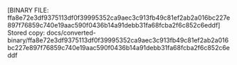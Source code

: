 [BINARY FILE: ffa8e72e3df9375113df0f39995352ca9aec3c913fb49c81ef2ab2a016bc227e897f76859c740e19aac590f0436b14a91debb31fa68fcba2f6c852c6eddf]
Stored copy: docs/converted-binary/ffa8e72e3df9375113df0f39995352ca9aec3c913fb49c81ef2ab2a016bc227e897f76859c740e19aac590f0436b14a91debb31fa68fcba2f6c852c6eddf
